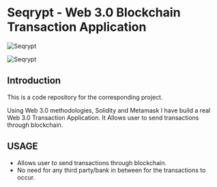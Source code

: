 # Seqrypt - Web 3.0 Blockchain Transaction Application
![Seqrypt](https://i.ibb.co/sCRB0Pw/project-ss.jpg "Home page")

![Seqrypt](https://i.ibb.co/RcY8wzQ/project-ss-2.jpg "Recent Transactions page")

## Introduction
This is a code repository for the corresponding project.

Using Web 3.0 methodologies, Solidity and Metamask I have build a real Web 3.0 Transaction Application. It Allows user to send transactions through blockchain.

## USAGE
- Allows user to send transactions through blockchain.
- No need for any third party/bank in between for the transactions to occur.
